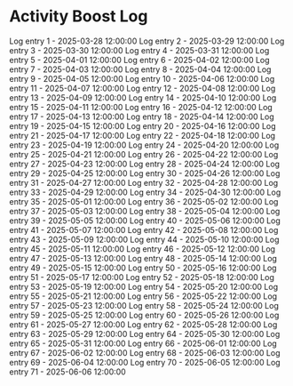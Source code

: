 # Activity Boost Log
Log entry 1 - 2025-03-28 12:00:00
Log entry 2 - 2025-03-29 12:00:00
Log entry 3 - 2025-03-30 12:00:00
Log entry 4 - 2025-03-31 12:00:00
Log entry 5 - 2025-04-01 12:00:00
Log entry 6 - 2025-04-02 12:00:00
Log entry 7 - 2025-04-03 12:00:00
Log entry 8 - 2025-04-04 12:00:00
Log entry 9 - 2025-04-05 12:00:00
Log entry 10 - 2025-04-06 12:00:00
Log entry 11 - 2025-04-07 12:00:00
Log entry 12 - 2025-04-08 12:00:00
Log entry 13 - 2025-04-09 12:00:00
Log entry 14 - 2025-04-10 12:00:00
Log entry 15 - 2025-04-11 12:00:00
Log entry 16 - 2025-04-12 12:00:00
Log entry 17 - 2025-04-13 12:00:00
Log entry 18 - 2025-04-14 12:00:00
Log entry 19 - 2025-04-15 12:00:00
Log entry 20 - 2025-04-16 12:00:00
Log entry 21 - 2025-04-17 12:00:00
Log entry 22 - 2025-04-18 12:00:00
Log entry 23 - 2025-04-19 12:00:00
Log entry 24 - 2025-04-20 12:00:00
Log entry 25 - 2025-04-21 12:00:00
Log entry 26 - 2025-04-22 12:00:00
Log entry 27 - 2025-04-23 12:00:00
Log entry 28 - 2025-04-24 12:00:00
Log entry 29 - 2025-04-25 12:00:00
Log entry 30 - 2025-04-26 12:00:00
Log entry 31 - 2025-04-27 12:00:00
Log entry 32 - 2025-04-28 12:00:00
Log entry 33 - 2025-04-29 12:00:00
Log entry 34 - 2025-04-30 12:00:00
Log entry 35 - 2025-05-01 12:00:00
Log entry 36 - 2025-05-02 12:00:00
Log entry 37 - 2025-05-03 12:00:00
Log entry 38 - 2025-05-04 12:00:00
Log entry 39 - 2025-05-05 12:00:00
Log entry 40 - 2025-05-06 12:00:00
Log entry 41 - 2025-05-07 12:00:00
Log entry 42 - 2025-05-08 12:00:00
Log entry 43 - 2025-05-09 12:00:00
Log entry 44 - 2025-05-10 12:00:00
Log entry 45 - 2025-05-11 12:00:00
Log entry 46 - 2025-05-12 12:00:00
Log entry 47 - 2025-05-13 12:00:00
Log entry 48 - 2025-05-14 12:00:00
Log entry 49 - 2025-05-15 12:00:00
Log entry 50 - 2025-05-16 12:00:00
Log entry 51 - 2025-05-17 12:00:00
Log entry 52 - 2025-05-18 12:00:00
Log entry 53 - 2025-05-19 12:00:00
Log entry 54 - 2025-05-20 12:00:00
Log entry 55 - 2025-05-21 12:00:00
Log entry 56 - 2025-05-22 12:00:00
Log entry 57 - 2025-05-23 12:00:00
Log entry 58 - 2025-05-24 12:00:00
Log entry 59 - 2025-05-25 12:00:00
Log entry 60 - 2025-05-26 12:00:00
Log entry 61 - 2025-05-27 12:00:00
Log entry 62 - 2025-05-28 12:00:00
Log entry 63 - 2025-05-29 12:00:00
Log entry 64 - 2025-05-30 12:00:00
Log entry 65 - 2025-05-31 12:00:00
Log entry 66 - 2025-06-01 12:00:00
Log entry 67 - 2025-06-02 12:00:00
Log entry 68 - 2025-06-03 12:00:00
Log entry 69 - 2025-06-04 12:00:00
Log entry 70 - 2025-06-05 12:00:00
Log entry 71 - 2025-06-06 12:00:00
